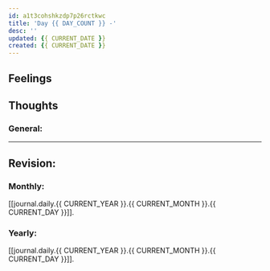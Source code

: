 ```yaml
---
id: a1t3cohshkzdp7p26rctkwc
title: 'Day {{ DAY_COUNT }} -'
desc: ''
updated: {{ CURRENT_DATE }}
created: {{ CURRENT_DATE }}
---
```


## Feelings


## Thoughts
### General:


---
## Revision:
### Monthly:
[[journal.daily.{{ CURRENT_YEAR }}.{{ CURRENT_MONTH }}.{{ CURRENT_DAY }}]].


### Yearly:
[[journal.daily.{{ CURRENT_YEAR }}.{{ CURRENT_MONTH }}.{{ CURRENT_DAY }}]].


##

